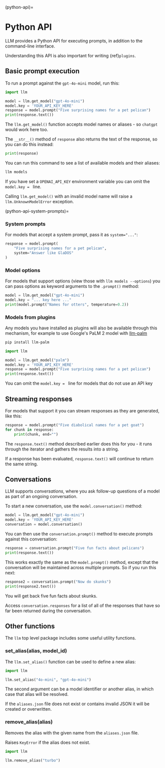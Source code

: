(python-api)=
# Python API

LLM provides a Python API for executing prompts, in addition to the command-line interface.

Understanding this API is also important for writing {ref}`plugins`.

## Basic prompt execution

To run a prompt against the `gpt-4o-mini` model, run this:

```python
import llm

model = llm.get_model("gpt-4o-mini")
model.key = 'YOUR_API_KEY_HERE'
response = model.prompt("Five surprising names for a pet pelican")
print(response.text())
```
The `llm.get_model()` function accepts model names or aliases - so `chatgpt` would work here too.

The `__str__()` method of `response` also returns the text of the response, so you can do this instead:

```python
print(response)
```

You can run this command to see a list of available models and their aliases:

```bash
llm models
```
If you have set a `OPENAI_API_KEY` environment variable you can omit the `model.key = ` line.

Calling `llm.get_model()` with an invalid model name will raise a `llm.UnknownModelError` exception.

(python-api-system-prompts)=

### System prompts

For models that accept a system prompt, pass it as `system="..."`:

```python
response = model.prompt(
    "Five surprising names for a pet pelican",
    system="Answer like GlaDOS"
)
```

### Model options

For models that support options (view those with `llm models --options`) you can pass options as keyword arguments to the `.prompt()` method:

```python
model = llm.get_model("gpt-4o-mini")
model.key = "... key here ..."
print(model.prompt("Names for otters", temperature=0.2))
```

### Models from plugins

Any models you have installed as plugins will also be available through this mechanism, for example to use Google's PaLM 2 model with [llm-palm](https://github.com/simonw/llm-palm)

```bash
pip install llm-palm
```
```python
import llm

model = llm.get_model("palm")
model.key = 'YOUR_API_KEY_HERE'
response = model.prompt("Five surprising names for a pet pelican")
print(response.text())
```
You can omit the `model.key = ` line for models that do not use an API key

## Streaming responses

For models that support it you can stream responses as they are generated, like this:

```python
response = model.prompt("Five diabolical names for a pet goat")
for chunk in response:
    print(chunk, end="")
```
The `response.text()` method described earlier does this for you - it runs through the iterator and gathers the results into a string.

If a response has been evaluated, `response.text()` will continue to return the same string.

## Conversations

LLM supports *conversations*, where you ask follow-up questions of a model as part of an ongoing conversation.

To start a new conversation, use the `model.conversation()` method:

```python
model = llm.get_model("gpt-4o-mini")
model.key = 'YOUR_API_KEY_HERE'
conversation = model.conversation()
```
You can then use the `conversation.prompt()` method to execute prompts against this conversation:

```python
response = conversation.prompt("Five fun facts about pelicans")
print(response.text())
```
This works exactly the same as the `model.prompt()` method, except that the conversation will be maintained across multiple prompts. So if you run this next:
```python
response2 = conversation.prompt("Now do skunks")
print(response2.text())
```
You will get back five fun facts about skunks.

Access `conversation.responses` for a list of all of the responses that have so far been returned during the conversation.

## Other functions

The `llm` top level package includes some useful utility functions.

### set_alias(alias, model_id)

The `llm.set_alias()` function can be used to define a new alias:

```python
import llm

llm.set_alias("4o-mini", "gpt-4o-mini")
```
The second argument can be a model identifier or another alias, in which case that alias will be resolved.

If the `aliases.json` file does not exist or contains invalid JSON it will be created or overwritten.

### remove_alias(alias)

Removes the alias with the given name from the `aliases.json` file.

Raises `KeyError` if the alias does not exist.

```python
import llm

llm.remove_alias("turbo")
```
